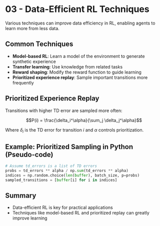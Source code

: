 # 03 - Data-Efficient RL Techniques

Various techniques can improve data efficiency in RL, enabling agents to learn more from less data.

## Common Techniques
- **Model-based RL**: Learn a model of the environment to generate synthetic experience
- **Transfer learning**: Use knowledge from related tasks
- **Reward shaping**: Modify the reward function to guide learning
- **Prioritized experience replay**: Sample important transitions more frequently

## Prioritized Experience Replay

Transitions with higher TD error are sampled more often:

```math
P(i) = \frac{\delta_i^\alpha}{\sum_j \delta_j^\alpha}
```
Where $`\delta_i`$ is the TD error for transition $`i`$ and $`\alpha`$ controls prioritization.

## Example: Prioritized Sampling in Python (Pseudo-code)

```python
# Assume td_errors is a list of TD errors
probs = td_errors ** alpha / np.sum(td_errors ** alpha)
indices = np.random.choice(len(buffer), batch_size, p=probs)
sampled_transitions = [buffer[i] for i in indices]
```

## Summary
- Data-efficient RL is key for practical applications
- Techniques like model-based RL and prioritized replay can greatly improve learning 